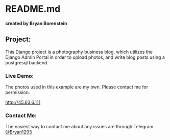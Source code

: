 # README.md
#### created by Bryan Borenstein

## Project:

This Django project is a photography business blog, which utilizes the Django Admin Portal in order to upload photos, and write blog posts using a postgresql backend. 

### Live Demo:

The photos used in this example are my own. Please contact me for permission.

http://45.63.6.111

### Contact Me:

The easiest way to contact me about any issues are through Telegram [@Bryan1293](https://t.me/bryan1293)

